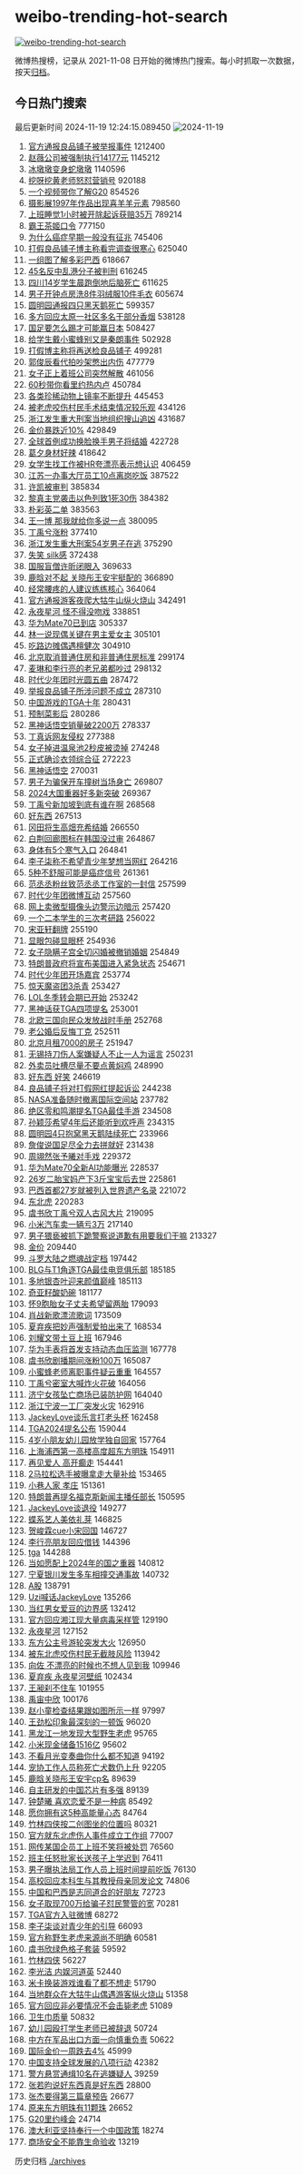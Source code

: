 # weibo-trending-hot-search

[![weibo-trending-hot-search](https://github.com/ameizi/weibo-trending-hot-search/actions/workflows/ci.yml/badge.svg)](https://github.com/ameizi/weibo-trending-hot-search/actions/workflows/ci.yml)

微博热搜榜，记录从 2021-11-08 日开始的微博热门搜索。每小时抓取一次数据，按天[归档](./archives)。

## 今日热门搜索

<!-- BEGIN --> 
最后更新时间 2024-11-19 12:24:15.089450 
![2024-11-19](https://imgs-storage.s3.us-east-005.backblazeb2.com/20241119/2024-11-19.png?versionId=4_z8fbbed132d73df8689c40f13_f108297bd7290091c_d20241119_m042415_c005_v0501022_t0053_u01731990255057) 
1. [官方通报良品铺子被举报事件](https://s.weibo.com/weibo?q=%23%E5%AE%98%E6%96%B9%E9%80%9A%E6%8A%A5%E8%89%AF%E5%93%81%E9%93%BA%E5%AD%90%E8%A2%AB%E4%B8%BE%E6%8A%A5%E4%BA%8B%E4%BB%B6%23&t=31&band_rank=1&Refer=top) 1212400
1. [赵薇公司被强制执行14177元](https://s.weibo.com/weibo?q=%23%E8%B5%B5%E8%96%87%E5%85%AC%E5%8F%B8%E8%A2%AB%E5%BC%BA%E5%88%B6%E6%89%A7%E8%A1%8C14177%E5%85%83%23&t=31&band_rank=2&Refer=top) 1145212
1. [冰墩墩变身蛇墩墩](https://s.weibo.com/weibo?q=%23%E5%86%B0%E5%A2%A9%E5%A2%A9%E5%8F%98%E8%BA%AB%E8%9B%87%E5%A2%A9%E5%A2%A9%23&t=31&band_rank=24&Refer=top) 1140596
1. [挖呀挖黄老师怒怼营销号](https://s.weibo.com/weibo?q=%23%E6%8C%96%E5%91%80%E6%8C%96%E9%BB%84%E8%80%81%E5%B8%88%E6%80%92%E6%80%BC%E8%90%A5%E9%94%80%E5%8F%B7%23&t=31&band_rank=1&Refer=top) 920188
1. [一个视频带你了解G20](https://s.weibo.com/weibo?q=%23%E4%B8%80%E4%B8%AA%E8%A7%86%E9%A2%91%E5%B8%A6%E4%BD%A0%E4%BA%86%E8%A7%A3G20%23&t=31&band_rank=3&Refer=top) 854526
1. [摄影展1997年作品出现喜羊羊元素](https://s.weibo.com/weibo?q=%23%E6%91%84%E5%BD%B1%E5%B1%951997%E5%B9%B4%E4%BD%9C%E5%93%81%E5%87%BA%E7%8E%B0%E5%96%9C%E7%BE%8A%E7%BE%8A%E5%85%83%E7%B4%A0%23&t=31&band_rank=8&Refer=top) 798560
1. [上班睡觉1小时被开除起诉获赔35万](https://s.weibo.com/weibo?q=%23%E4%B8%8A%E7%8F%AD%E7%9D%A1%E8%A7%891%E5%B0%8F%E6%97%B6%E8%A2%AB%E5%BC%80%E9%99%A4%E8%B5%B7%E8%AF%89%E8%8E%B7%E8%B5%9435%E4%B8%87%23&t=31&band_rank=2&Refer=top) 789214
1. [霸王茶姬口令](https://s.weibo.com/weibo?q=%E9%9C%B8%E7%8E%8B%E8%8C%B6%E5%A7%AC%E5%8F%A3%E4%BB%A4&t=31&band_rank=42&Refer=top) 777150
1. [为什么癌症早期一般没有征兆](https://s.weibo.com/weibo?q=%23%E4%B8%BA%E4%BB%80%E4%B9%88%E7%99%8C%E7%97%87%E6%97%A9%E6%9C%9F%E4%B8%80%E8%88%AC%E6%B2%A1%E6%9C%89%E5%BE%81%E5%85%86%23&t=31&band_rank=5&Refer=top) 745406
1. [打假良品铺子博主称看完调查很寒心](https://s.weibo.com/weibo?q=%23%E6%89%93%E5%81%87%E8%89%AF%E5%93%81%E9%93%BA%E5%AD%90%E5%8D%9A%E4%B8%BB%E7%A7%B0%E7%9C%8B%E5%AE%8C%E8%B0%83%E6%9F%A5%E5%BE%88%E5%AF%92%E5%BF%83%23&t=31&band_rank=24&Refer=top) 625040
1. [一组图了解多彩巴西](https://s.weibo.com/weibo?q=%23%E4%B8%80%E7%BB%84%E5%9B%BE%E4%BA%86%E8%A7%A3%E5%A4%9A%E5%BD%A9%E5%B7%B4%E8%A5%BF%23&t=31&band_rank=3&Refer=top) 618667
1. [45名反中乱港分子被判刑](https://s.weibo.com/weibo?q=%2345%E5%90%8D%E5%8F%8D%E4%B8%AD%E4%B9%B1%E6%B8%AF%E5%88%86%E5%AD%90%E8%A2%AB%E5%88%A4%E5%88%91%23&t=31&band_rank=5&Refer=top) 616245
1. [四川14岁学生晨跑倒地后脑死亡](https://s.weibo.com/weibo?q=%23%E5%9B%9B%E5%B7%9D14%E5%B2%81%E5%AD%A6%E7%94%9F%E6%99%A8%E8%B7%91%E5%80%92%E5%9C%B0%E5%90%8E%E8%84%91%E6%AD%BB%E4%BA%A1%23&t=31&band_rank=4&Refer=top) 611625
1. [男子开钟点房洗8件羽绒服10件毛衣](https://s.weibo.com/weibo?q=%23%E7%94%B7%E5%AD%90%E5%BC%80%E9%92%9F%E7%82%B9%E6%88%BF%E6%B4%978%E4%BB%B6%E7%BE%BD%E7%BB%92%E6%9C%8D10%E4%BB%B6%E6%AF%9B%E8%A1%A3%23&t=31&band_rank=6&Refer=top) 605674
1. [圆明园通报四只黑天鹅死亡](https://s.weibo.com/weibo?q=%23%E5%9C%86%E6%98%8E%E5%9B%AD%E9%80%9A%E6%8A%A5%E5%9B%9B%E5%8F%AA%E9%BB%91%E5%A4%A9%E9%B9%85%E6%AD%BB%E4%BA%A1%23&t=31&band_rank=6&Refer=top) 599357
1. [多方回应太原一社区多名干部分香烟](https://s.weibo.com/weibo?q=%23%E5%A4%9A%E6%96%B9%E5%9B%9E%E5%BA%94%E5%A4%AA%E5%8E%9F%E4%B8%80%E7%A4%BE%E5%8C%BA%E5%A4%9A%E5%90%8D%E5%B9%B2%E9%83%A8%E5%88%86%E9%A6%99%E7%83%9F%23&t=31&band_rank=7&Refer=top) 538128
1. [国足要怎么踢才可能赢日本](https://s.weibo.com/weibo?q=%23%E5%9B%BD%E8%B6%B3%E8%A6%81%E6%80%8E%E4%B9%88%E8%B8%A2%E6%89%8D%E5%8F%AF%E8%83%BD%E8%B5%A2%E6%97%A5%E6%9C%AC%23&t=31&band_rank=10&Refer=top) 508427
1. [给学生戴小蜜蜂别又是秦朗事件](https://s.weibo.com/weibo?q=%23%E7%BB%99%E5%AD%A6%E7%94%9F%E6%88%B4%E5%B0%8F%E8%9C%9C%E8%9C%82%E5%88%AB%E5%8F%88%E6%98%AF%E7%A7%A6%E6%9C%97%E4%BA%8B%E4%BB%B6%23&t=31&band_rank=15&Refer=top) 502928
1. [打假博主称将再送检良品铺子](https://s.weibo.com/weibo?q=%23%E6%89%93%E5%81%87%E5%8D%9A%E4%B8%BB%E7%A7%B0%E5%B0%86%E5%86%8D%E9%80%81%E6%A3%80%E8%89%AF%E5%93%81%E9%93%BA%E5%AD%90%23&t=31&band_rank=6&Refer=top) 499281
1. [郭俊辰看代拍吵架憋出内伤](https://s.weibo.com/weibo?q=%E9%83%AD%E4%BF%8A%E8%BE%B0%E7%9C%8B%E4%BB%A3%E6%8B%8D%E5%90%B5%E6%9E%B6%E6%86%8B%E5%87%BA%E5%86%85%E4%BC%A4&t=31&band_rank=8&Refer=top) 477779
1. [女子正上着班公司突然解散](https://s.weibo.com/weibo?q=%23%E5%A5%B3%E5%AD%90%E6%AD%A3%E4%B8%8A%E7%9D%80%E7%8F%AD%E5%85%AC%E5%8F%B8%E7%AA%81%E7%84%B6%E8%A7%A3%E6%95%A3%23&t=31&band_rank=7&Refer=top) 461056
1. [60秒带你看里约热内卢](https://s.weibo.com/weibo?q=%2360%E7%A7%92%E5%B8%A6%E4%BD%A0%E7%9C%8B%E9%87%8C%E7%BA%A6%E7%83%AD%E5%86%85%E5%8D%A2%23&t=31&band_rank=3&Refer=top) 450784
1. [各类珍稀动物上镜率不断提升](https://s.weibo.com/weibo?q=%23%E5%90%84%E7%B1%BB%E7%8F%8D%E7%A8%80%E5%8A%A8%E7%89%A9%E4%B8%8A%E9%95%9C%E7%8E%87%E4%B8%8D%E6%96%AD%E6%8F%90%E5%8D%87%23&t=31&band_rank=9&Refer=top) 445453
1. [被老虎咬伤村民手术结束情况较乐观](https://s.weibo.com/weibo?q=%23%E8%A2%AB%E8%80%81%E8%99%8E%E5%92%AC%E4%BC%A4%E6%9D%91%E6%B0%91%E6%89%8B%E6%9C%AF%E7%BB%93%E6%9D%9F%E6%83%85%E5%86%B5%E8%BE%83%E4%B9%90%E8%A7%82%23&t=31&band_rank=10&Refer=top) 434126
1. [浙江发生重大刑案当地组织搜山追凶](https://s.weibo.com/weibo?q=%23%E6%B5%99%E6%B1%9F%E5%8F%91%E7%94%9F%E9%87%8D%E5%A4%A7%E5%88%91%E6%A1%88%E5%BD%93%E5%9C%B0%E7%BB%84%E7%BB%87%E6%90%9C%E5%B1%B1%E8%BF%BD%E5%87%B6%23&t=31&band_rank=10&Refer=top) 431687
1. [金价暴跌近10%](https://s.weibo.com/weibo?q=%23%E9%87%91%E4%BB%B7%E6%9A%B4%E8%B7%8C%E8%BF%9110%25%23&t=31&band_rank=4&Refer=top) 429849
1. [全球首例成功换脸换手男子将结婚](https://s.weibo.com/weibo?q=%23%E5%85%A8%E7%90%83%E9%A6%96%E4%BE%8B%E6%88%90%E5%8A%9F%E6%8D%A2%E8%84%B8%E6%8D%A2%E6%89%8B%E7%94%B7%E5%AD%90%E5%B0%86%E7%BB%93%E5%A9%9A%23&t=31&band_rank=11&Refer=top) 422728
1. [葛夕身材好辣](https://s.weibo.com/weibo?q=%23%E8%91%9B%E5%A4%95%E8%BA%AB%E6%9D%90%E5%A5%BD%E8%BE%A3%23&t=31&band_rank=12&Refer=top) 418642
1. [女学生找工作被HR夸漂亮表示想认识](https://s.weibo.com/weibo?q=%23%E5%A5%B3%E5%AD%A6%E7%94%9F%E6%89%BE%E5%B7%A5%E4%BD%9C%E8%A2%ABHR%E5%A4%B8%E6%BC%82%E4%BA%AE%E8%A1%A8%E7%A4%BA%E6%83%B3%E8%AE%A4%E8%AF%86%23&t=31&band_rank=13&Refer=top) 406459
1. [江苏一办事大厅员工10点离岗吃饭](https://s.weibo.com/weibo?q=%23%E6%B1%9F%E8%8B%8F%E4%B8%80%E5%8A%9E%E4%BA%8B%E5%A4%A7%E5%8E%85%E5%91%98%E5%B7%A510%E7%82%B9%E7%A6%BB%E5%B2%97%E5%90%83%E9%A5%AD%23&t=31&band_rank=14&Refer=top) 387522
1. [许凯被审判](https://s.weibo.com/weibo?q=%23%E8%AE%B8%E5%87%AF%E8%A2%AB%E5%AE%A1%E5%88%A4%23&t=31&band_rank=11&Refer=top) 385834
1. [黎真主党袭击以色列致1死30伤](https://s.weibo.com/weibo?q=%23%E9%BB%8E%E7%9C%9F%E4%B8%BB%E5%85%9A%E8%A2%AD%E5%87%BB%E4%BB%A5%E8%89%B2%E5%88%97%E8%87%B41%E6%AD%BB30%E4%BC%A4%23&t=31&band_rank=15&Refer=top) 384382
1. [朴彩英二单](https://s.weibo.com/weibo?q=%E6%9C%B4%E5%BD%A9%E8%8B%B1%E4%BA%8C%E5%8D%95&t=31&band_rank=9&Refer=top) 383563
1. [王一博 那我就给你多说一点](https://s.weibo.com/weibo?q=%E7%8E%8B%E4%B8%80%E5%8D%9A%20%E9%82%A3%E6%88%91%E5%B0%B1%E7%BB%99%E4%BD%A0%E5%A4%9A%E8%AF%B4%E4%B8%80%E7%82%B9&t=31&band_rank=17&Refer=top) 380095
1. [丁禹兮涨粉](https://s.weibo.com/weibo?q=%23%E4%B8%81%E7%A6%B9%E5%85%AE%E6%B6%A8%E7%B2%89%23&t=31&band_rank=18&Refer=top) 377410
1. [浙江发生重大刑案54岁男子在逃](https://s.weibo.com/weibo?q=%23%E6%B5%99%E6%B1%9F%E5%8F%91%E7%94%9F%E9%87%8D%E5%A4%A7%E5%88%91%E6%A1%8854%E5%B2%81%E7%94%B7%E5%AD%90%E5%9C%A8%E9%80%83%23&t=31&band_rank=10&Refer=top) 375290
1. [失笑 silk感](https://s.weibo.com/weibo?q=%E5%A4%B1%E7%AC%91%20silk%E6%84%9F&t=31&band_rank=19&Refer=top) 372438
1. [国服盲僧许昕闭眼入](https://s.weibo.com/weibo?q=%23%E5%9B%BD%E6%9C%8D%E7%9B%B2%E5%83%A7%E8%AE%B8%E6%98%95%E9%97%AD%E7%9C%BC%E5%85%A5%23&t=31&band_rank=20&Refer=top) 369633
1. [鹿晗对不起 关晓彤王安宇挺配的](https://s.weibo.com/weibo?q=%E9%B9%BF%E6%99%97%E5%AF%B9%E4%B8%8D%E8%B5%B7%20%E5%85%B3%E6%99%93%E5%BD%A4%E7%8E%8B%E5%AE%89%E5%AE%87%E6%8C%BA%E9%85%8D%E7%9A%84&t=31&band_rank=12&Refer=top) 366890
1. [经常腰疼的人建议练练核心](https://s.weibo.com/weibo?q=%23%E7%BB%8F%E5%B8%B8%E8%85%B0%E7%96%BC%E7%9A%84%E4%BA%BA%E5%BB%BA%E8%AE%AE%E7%BB%83%E7%BB%83%E6%A0%B8%E5%BF%83%23&t=31&band_rank=36&Refer=top) 364064
1. [官方通报游客夜爬大牯牛山纵火烧山](https://s.weibo.com/weibo?q=%23%E5%AE%98%E6%96%B9%E9%80%9A%E6%8A%A5%E6%B8%B8%E5%AE%A2%E5%A4%9C%E7%88%AC%E5%A4%A7%E7%89%AF%E7%89%9B%E5%B1%B1%E7%BA%B5%E7%81%AB%E7%83%A7%E5%B1%B1%23&t=31&band_rank=43&Refer=top) 342491
1. [永夜星河 怪不得没吻戏](https://s.weibo.com/weibo?q=%E6%B0%B8%E5%A4%9C%E6%98%9F%E6%B2%B3%20%E6%80%AA%E4%B8%8D%E5%BE%97%E6%B2%A1%E5%90%BB%E6%88%8F&t=31&band_rank=5&Refer=top) 338851
1. [华为Mate70已到店](https://s.weibo.com/weibo?q=%23%E5%8D%8E%E4%B8%BAMate70%E5%B7%B2%E5%88%B0%E5%BA%97%23&t=31&band_rank=24&Refer=top) 305337
1. [林一说现偶关键在男主爱女主](https://s.weibo.com/weibo?q=%23%E6%9E%97%E4%B8%80%E8%AF%B4%E7%8E%B0%E5%81%B6%E5%85%B3%E9%94%AE%E5%9C%A8%E7%94%B7%E4%B8%BB%E7%88%B1%E5%A5%B3%E4%B8%BB%23&t=31&band_rank=50&Refer=top) 305101
1. [吃路边摊偶遇檀健次](https://s.weibo.com/weibo?q=%23%E5%90%83%E8%B7%AF%E8%BE%B9%E6%91%8A%E5%81%B6%E9%81%87%E6%AA%80%E5%81%A5%E6%AC%A1%23&t=31&band_rank=34&Refer=top) 304910
1. [北京取消普通住房和非普通住房标准](https://s.weibo.com/weibo?q=%23%E5%8C%97%E4%BA%AC%E5%8F%96%E6%B6%88%E6%99%AE%E9%80%9A%E4%BD%8F%E6%88%BF%E5%92%8C%E9%9D%9E%E6%99%AE%E9%80%9A%E4%BD%8F%E6%88%BF%E6%A0%87%E5%87%86%23&t=31&band_rank=6&Refer=top) 299174
1. [麦琳和李行亮的老兄弟都吵过](https://s.weibo.com/weibo?q=%23%E9%BA%A6%E7%90%B3%E5%92%8C%E6%9D%8E%E8%A1%8C%E4%BA%AE%E7%9A%84%E8%80%81%E5%85%84%E5%BC%9F%E9%83%BD%E5%90%B5%E8%BF%87%23&t=31&band_rank=18&Refer=top) 298132
1. [时代少年团时光圆五曲](https://s.weibo.com/weibo?q=%23%E6%97%B6%E4%BB%A3%E5%B0%91%E5%B9%B4%E5%9B%A2%E6%97%B6%E5%85%89%E5%9C%86%E4%BA%94%E6%9B%B2%23&t=31&band_rank=16&Refer=top) 287472
1. [举报良品铺子所涉问题不成立](https://s.weibo.com/weibo?q=%23%E4%B8%BE%E6%8A%A5%E8%89%AF%E5%93%81%E9%93%BA%E5%AD%90%E6%89%80%E6%B6%89%E9%97%AE%E9%A2%98%E4%B8%8D%E6%88%90%E7%AB%8B%23&t=31&band_rank=41&Refer=top) 287310
1. [中国游戏的TGA十年](https://s.weibo.com/weibo?q=%E4%B8%AD%E5%9B%BD%E6%B8%B8%E6%88%8F%E7%9A%84TGA%E5%8D%81%E5%B9%B4&t=31&band_rank=18&Refer=top) 280431
1. [预制菜影后](https://s.weibo.com/weibo?q=%23%E9%A2%84%E5%88%B6%E8%8F%9C%E5%BD%B1%E5%90%8E%23&t=31&band_rank=16&Refer=top) 280286
1. [黑神话悟空销量破2200万](https://s.weibo.com/weibo?q=%23%E9%BB%91%E7%A5%9E%E8%AF%9D%E6%82%9F%E7%A9%BA%E9%94%80%E9%87%8F%E7%A0%B42200%E4%B8%87%23&t=31&band_rank=19&Refer=top) 278337
1. [丁真诉网友侵权](https://s.weibo.com/weibo?q=%23%E4%B8%81%E7%9C%9F%E8%AF%89%E7%BD%91%E5%8F%8B%E4%BE%B5%E6%9D%83%23&t=31&band_rank=20&Refer=top) 277388
1. [女子掉进温泉池2秒皮被烫掉](https://s.weibo.com/weibo?q=%23%E5%A5%B3%E5%AD%90%E6%8E%89%E8%BF%9B%E6%B8%A9%E6%B3%89%E6%B1%A02%E7%A7%92%E7%9A%AE%E8%A2%AB%E7%83%AB%E6%8E%89%23&t=31&band_rank=21&Refer=top) 274248
1. [正式确诊衣领综合征](https://s.weibo.com/weibo?q=%23%E6%AD%A3%E5%BC%8F%E7%A1%AE%E8%AF%8A%E8%A1%A3%E9%A2%86%E7%BB%BC%E5%90%88%E5%BE%81%23&t=31&band_rank=10&Refer=top) 272223
1. [黑神话悟空](https://s.weibo.com/weibo?q=%23%E9%BB%91%E7%A5%9E%E8%AF%9D%E6%82%9F%E7%A9%BA%23&t=31&band_rank=26&Refer=top) 270031
1. [男子为骗保开车撞树当场身亡](https://s.weibo.com/weibo?q=%23%E7%94%B7%E5%AD%90%E4%B8%BA%E9%AA%97%E4%BF%9D%E5%BC%80%E8%BD%A6%E6%92%9E%E6%A0%91%E5%BD%93%E5%9C%BA%E8%BA%AB%E4%BA%A1%23&t=31&band_rank=23&Refer=top) 269807
1. [2024大国重器好多新突破](https://s.weibo.com/weibo?q=%232024%E5%A4%A7%E5%9B%BD%E9%87%8D%E5%99%A8%E5%A5%BD%E5%A4%9A%E6%96%B0%E7%AA%81%E7%A0%B4%23&t=31&band_rank=27&Refer=top) 269367
1. [丁禹兮新加坡到底有谁在啊](https://s.weibo.com/weibo?q=%23%E4%B8%81%E7%A6%B9%E5%85%AE%E6%96%B0%E5%8A%A0%E5%9D%A1%E5%88%B0%E5%BA%95%E6%9C%89%E8%B0%81%E5%9C%A8%E5%95%8A%23&t=31&band_rank=28&Refer=top) 268568
1. [好东西](https://s.weibo.com/weibo?q=%E5%A5%BD%E4%B8%9C%E8%A5%BF&t=31&band_rank=17&Refer=top) 267513
1. [冈田将生高畑充希结婚](https://s.weibo.com/weibo?q=%23%E5%86%88%E7%94%B0%E5%B0%86%E7%94%9F%E9%AB%98%E7%95%91%E5%85%85%E5%B8%8C%E7%BB%93%E5%A9%9A%23&t=31&band_rank=29&Refer=top) 266550
1. [白荆回廊图标在韩国没过审](https://s.weibo.com/weibo?q=%E7%99%BD%E8%8D%86%E5%9B%9E%E5%BB%8A%E5%9B%BE%E6%A0%87%E5%9C%A8%E9%9F%A9%E5%9B%BD%E6%B2%A1%E8%BF%87%E5%AE%A1&t=31&band_rank=30&Refer=top) 264867
1. [身体有5个寒气入口](https://s.weibo.com/weibo?q=%23%E8%BA%AB%E4%BD%93%E6%9C%895%E4%B8%AA%E5%AF%92%E6%B0%94%E5%85%A5%E5%8F%A3%23&t=31&band_rank=31&Refer=top) 264841
1. [李子柒称不希望青少年梦想当网红](https://s.weibo.com/weibo?q=%23%E6%9D%8E%E5%AD%90%E6%9F%92%E7%A7%B0%E4%B8%8D%E5%B8%8C%E6%9C%9B%E9%9D%92%E5%B0%91%E5%B9%B4%E6%A2%A6%E6%83%B3%E5%BD%93%E7%BD%91%E7%BA%A2%23&t=31&band_rank=43&Refer=top) 264216
1. [5种不舒服可能是癌症信号](https://s.weibo.com/weibo?q=%235%E7%A7%8D%E4%B8%8D%E8%88%92%E6%9C%8D%E5%8F%AF%E8%83%BD%E6%98%AF%E7%99%8C%E7%97%87%E4%BF%A1%E5%8F%B7%23&t=31&band_rank=35&Refer=top) 261361
1. [范丞丞粉丝致范丞丞工作室的一封信](https://s.weibo.com/weibo?q=%23%E8%8C%83%E4%B8%9E%E4%B8%9E%E7%B2%89%E4%B8%9D%E8%87%B4%E8%8C%83%E4%B8%9E%E4%B8%9E%E5%B7%A5%E4%BD%9C%E5%AE%A4%E7%9A%84%E4%B8%80%E5%B0%81%E4%BF%A1%23&t=31&band_rank=18&Refer=top) 257599
1. [时代少年团微博互动](https://s.weibo.com/weibo?q=%E6%97%B6%E4%BB%A3%E5%B0%91%E5%B9%B4%E5%9B%A2%E5%BE%AE%E5%8D%9A%E4%BA%92%E5%8A%A8&t=31&band_rank=26&Refer=top) 257560
1. [网上卖微型摄像头边警示边暗示](https://s.weibo.com/weibo?q=%23%E7%BD%91%E4%B8%8A%E5%8D%96%E5%BE%AE%E5%9E%8B%E6%91%84%E5%83%8F%E5%A4%B4%E8%BE%B9%E8%AD%A6%E7%A4%BA%E8%BE%B9%E6%9A%97%E7%A4%BA%23&t=31&band_rank=16&Refer=top) 257420
1. [一个二本学生的三次考研路](https://s.weibo.com/weibo?q=%23%E4%B8%80%E4%B8%AA%E4%BA%8C%E6%9C%AC%E5%AD%A6%E7%94%9F%E7%9A%84%E4%B8%89%E6%AC%A1%E8%80%83%E7%A0%94%E8%B7%AF%23&t=31&band_rank=20&Refer=top) 256022
1. [宋亚轩翻牌](https://s.weibo.com/weibo?q=%E5%AE%8B%E4%BA%9A%E8%BD%A9%E7%BF%BB%E7%89%8C&t=31&band_rank=19&Refer=top) 255190
1. [显眼包碰显眼杯](https://s.weibo.com/weibo?q=%23%E6%98%BE%E7%9C%BC%E5%8C%85%E7%A2%B0%E6%98%BE%E7%9C%BC%E6%9D%AF%23&t=31&band_rank=20&Refer=top) 254936
1. [女子隐瞒子宫全切闪婚被撤销婚姻](https://s.weibo.com/weibo?q=%23%E5%A5%B3%E5%AD%90%E9%9A%90%E7%9E%92%E5%AD%90%E5%AE%AB%E5%85%A8%E5%88%87%E9%97%AA%E5%A9%9A%E8%A2%AB%E6%92%A4%E9%94%80%E5%A9%9A%E5%A7%BB%23&t=31&band_rank=21&Refer=top) 254849
1. [特朗普政府将宣布美国进入紧急状态](https://s.weibo.com/weibo?q=%23%E7%89%B9%E6%9C%97%E6%99%AE%E6%94%BF%E5%BA%9C%E5%B0%86%E5%AE%A3%E5%B8%83%E7%BE%8E%E5%9B%BD%E8%BF%9B%E5%85%A5%E7%B4%A7%E6%80%A5%E7%8A%B6%E6%80%81%23&t=31&band_rank=22&Refer=top) 254671
1. [时代少年团开场嘉宾](https://s.weibo.com/weibo?q=%23%E6%97%B6%E4%BB%A3%E5%B0%91%E5%B9%B4%E5%9B%A2%E5%BC%80%E5%9C%BA%E5%98%89%E5%AE%BE%23&t=31&band_rank=36&Refer=top) 253774
1. [惊天魔盗团3杀青](https://s.weibo.com/weibo?q=%23%E6%83%8A%E5%A4%A9%E9%AD%94%E7%9B%97%E5%9B%A23%E6%9D%80%E9%9D%92%23&t=31&band_rank=27&Refer=top) 253427
1. [LOL冬季转会期已开始](https://s.weibo.com/weibo?q=%23LOL%E5%86%AC%E5%AD%A3%E8%BD%AC%E4%BC%9A%E6%9C%9F%E5%B7%B2%E5%BC%80%E5%A7%8B%23&t=31&band_rank=28&Refer=top) 253242
1. [黑神话获TGA四项提名](https://s.weibo.com/weibo?q=%23%E9%BB%91%E7%A5%9E%E8%AF%9D%E8%8E%B7TGA%E5%9B%9B%E9%A1%B9%E6%8F%90%E5%90%8D%23&t=31&band_rank=29&Refer=top) 253001
1. [北欧三国向民众发放战时手册](https://s.weibo.com/weibo?q=%23%E5%8C%97%E6%AC%A7%E4%B8%89%E5%9B%BD%E5%90%91%E6%B0%91%E4%BC%97%E5%8F%91%E6%94%BE%E6%88%98%E6%97%B6%E6%89%8B%E5%86%8C%23&t=31&band_rank=30&Refer=top) 252768
1. [老公婚后反悔丁克](https://s.weibo.com/weibo?q=%23%E8%80%81%E5%85%AC%E5%A9%9A%E5%90%8E%E5%8F%8D%E6%82%94%E4%B8%81%E5%85%8B%23&t=31&band_rank=33&Refer=top) 252511
1. [北京月租7000的房子](https://s.weibo.com/weibo?q=%E5%8C%97%E4%BA%AC%E6%9C%88%E7%A7%9F7000%E7%9A%84%E6%88%BF%E5%AD%90&t=31&band_rank=33&Refer=top) 251947
1. [无锡持刀伤人案嫌疑人不止一人为谣言](https://s.weibo.com/weibo?q=%23%E6%97%A0%E9%94%A1%E6%8C%81%E5%88%80%E4%BC%A4%E4%BA%BA%E6%A1%88%E5%AB%8C%E7%96%91%E4%BA%BA%E4%B8%8D%E6%AD%A2%E4%B8%80%E4%BA%BA%E4%B8%BA%E8%B0%A3%E8%A8%80%23&t=31&band_rank=25&Refer=top) 250231
1. [外卖员吐槽尽量不要点黄焖鸡](https://s.weibo.com/weibo?q=%23%E5%A4%96%E5%8D%96%E5%91%98%E5%90%90%E6%A7%BD%E5%B0%BD%E9%87%8F%E4%B8%8D%E8%A6%81%E7%82%B9%E9%BB%84%E7%84%96%E9%B8%A1%23&t=31&band_rank=33&Refer=top) 248990
1. [好东西 好笑](https://s.weibo.com/weibo?q=%E5%A5%BD%E4%B8%9C%E8%A5%BF%20%E5%A5%BD%E7%AC%91&t=31&band_rank=28&Refer=top) 246619
1. [良品铺子将对打假网红提起诉讼](https://s.weibo.com/weibo?q=%23%E8%89%AF%E5%93%81%E9%93%BA%E5%AD%90%E5%B0%86%E5%AF%B9%E6%89%93%E5%81%87%E7%BD%91%E7%BA%A2%E6%8F%90%E8%B5%B7%E8%AF%89%E8%AE%BC%23&t=31&band_rank=38&Refer=top) 244238
1. [NASA准备随时撤离国际空间站](https://s.weibo.com/weibo?q=%23NASA%E5%87%86%E5%A4%87%E9%9A%8F%E6%97%B6%E6%92%A4%E7%A6%BB%E5%9B%BD%E9%99%85%E7%A9%BA%E9%97%B4%E7%AB%99%23&t=31&band_rank=5&Refer=top) 237782
1. [绝区零和鸣潮提名TGA最佳手游](https://s.weibo.com/weibo?q=%23%E7%BB%9D%E5%8C%BA%E9%9B%B6%E5%92%8C%E9%B8%A3%E6%BD%AE%E6%8F%90%E5%90%8DTGA%E6%9C%80%E4%BD%B3%E6%89%8B%E6%B8%B8%23&t=31&band_rank=28&Refer=top) 234508
1. [孙颖莎希望4年后还能听到欢呼声](https://s.weibo.com/weibo?q=%23%E5%AD%99%E9%A2%96%E8%8E%8E%E5%B8%8C%E6%9C%9B4%E5%B9%B4%E5%90%8E%E8%BF%98%E8%83%BD%E5%90%AC%E5%88%B0%E6%AC%A2%E5%91%BC%E5%A3%B0%23&t=31&band_rank=9&Refer=top) 234315
1. [圆明园4只抱窝黑天鹅陆续死亡](https://s.weibo.com/weibo?q=%23%E5%9C%86%E6%98%8E%E5%9B%AD4%E5%8F%AA%E6%8A%B1%E7%AA%9D%E9%BB%91%E5%A4%A9%E9%B9%85%E9%99%86%E7%BB%AD%E6%AD%BB%E4%BA%A1%23&t=31&band_rank=10&Refer=top) 233966
1. [詹俊说国足尽全力去拼就好](https://s.weibo.com/weibo?q=%23%E8%A9%B9%E4%BF%8A%E8%AF%B4%E5%9B%BD%E8%B6%B3%E5%B0%BD%E5%85%A8%E5%8A%9B%E5%8E%BB%E6%8B%BC%E5%B0%B1%E5%A5%BD%23&t=31&band_rank=29&Refer=top) 231438
1. [周翊然张予曦对手戏](https://s.weibo.com/weibo?q=%23%E5%91%A8%E7%BF%8A%E7%84%B6%E5%BC%A0%E4%BA%88%E6%9B%A6%E5%AF%B9%E6%89%8B%E6%88%8F%23&t=31&band_rank=32&Refer=top) 229372
1. [华为Mate70全新AI功能曝光](https://s.weibo.com/weibo?q=%23%E5%8D%8E%E4%B8%BAMate70%E5%85%A8%E6%96%B0AI%E5%8A%9F%E8%83%BD%E6%9B%9D%E5%85%89%23&t=31&band_rank=31&Refer=top) 228537
1. [26岁二胎宝妈产下3斤宝宝后去世](https://s.weibo.com/weibo?q=%2326%E5%B2%81%E4%BA%8C%E8%83%8E%E5%AE%9D%E5%A6%88%E4%BA%A7%E4%B8%8B3%E6%96%A4%E5%AE%9D%E5%AE%9D%E5%90%8E%E5%8E%BB%E4%B8%96%23&t=31&band_rank=13&Refer=top) 225861
1. [巴西首都27岁就被列入世界遗产名录](https://s.weibo.com/weibo?q=%23%E5%B7%B4%E8%A5%BF%E9%A6%96%E9%83%BD27%E5%B2%81%E5%B0%B1%E8%A2%AB%E5%88%97%E5%85%A5%E4%B8%96%E7%95%8C%E9%81%97%E4%BA%A7%E5%90%8D%E5%BD%95%23&t=31&band_rank=39&Refer=top) 221072
1. [东北虎](https://s.weibo.com/weibo?q=%E4%B8%9C%E5%8C%97%E8%99%8E&t=31&band_rank=14&Refer=top) 220283
1. [虞书欣丁禹兮双人古风大片](https://s.weibo.com/weibo?q=%23%E8%99%9E%E4%B9%A6%E6%AC%A3%E4%B8%81%E7%A6%B9%E5%85%AE%E5%8F%8C%E4%BA%BA%E5%8F%A4%E9%A3%8E%E5%A4%A7%E7%89%87%23&t=31&band_rank=15&Refer=top) 219095
1. [小米汽车卖一辆亏3万](https://s.weibo.com/weibo?q=%23%E5%B0%8F%E7%B1%B3%E6%B1%BD%E8%BD%A6%E5%8D%96%E4%B8%80%E8%BE%86%E4%BA%8F3%E4%B8%87%23&t=31&band_rank=16&Refer=top) 217140
1. [男子猥亵被抓下跪警察说道歉有用要我们干嘛](https://s.weibo.com/weibo?q=%23%E7%94%B7%E5%AD%90%E7%8C%A5%E4%BA%B5%E8%A2%AB%E6%8A%93%E4%B8%8B%E8%B7%AA%E8%AD%A6%E5%AF%9F%E8%AF%B4%E9%81%93%E6%AD%89%E6%9C%89%E7%94%A8%E8%A6%81%E6%88%91%E4%BB%AC%E5%B9%B2%E5%98%9B%23&t=31&band_rank=35&Refer=top) 213327
1. [金价](https://s.weibo.com/weibo?q=%E9%87%91%E4%BB%B7&t=31&band_rank=17&Refer=top) 209440
1. [斗罗大陆之燃魂战定档](https://s.weibo.com/weibo?q=%23%E6%96%97%E7%BD%97%E5%A4%A7%E9%99%86%E4%B9%8B%E7%87%83%E9%AD%82%E6%88%98%E5%AE%9A%E6%A1%A3%23&t=31&band_rank=35&Refer=top) 197442
1. [BLG与T1角逐TGA最佳电竞俱乐部](https://s.weibo.com/weibo?q=%23BLG%E4%B8%8ET1%E8%A7%92%E9%80%90TGA%E6%9C%80%E4%BD%B3%E7%94%B5%E7%AB%9E%E4%BF%B1%E4%B9%90%E9%83%A8%23&t=31&band_rank=38&Refer=top) 185185
1. [多地银杏叶迎来颜值巅峰](https://s.weibo.com/weibo?q=%23%E5%A4%9A%E5%9C%B0%E9%93%B6%E6%9D%8F%E5%8F%B6%E8%BF%8E%E6%9D%A5%E9%A2%9C%E5%80%BC%E5%B7%85%E5%B3%B0%23&t=31&band_rank=37&Refer=top) 185113
1. [奇亚籽酸奶碗](https://s.weibo.com/weibo?q=%E5%A5%87%E4%BA%9A%E7%B1%BD%E9%85%B8%E5%A5%B6%E7%A2%97&t=31&band_rank=40&Refer=top) 181177
1. [怀9胞胎女子丈夫希望留两胎](https://s.weibo.com/weibo?q=%23%E6%80%809%E8%83%9E%E8%83%8E%E5%A5%B3%E5%AD%90%E4%B8%88%E5%A4%AB%E5%B8%8C%E6%9C%9B%E7%95%99%E4%B8%A4%E8%83%8E%23&t=31&band_rank=22&Refer=top) 179093
1. [肖战新歌漂流歌词](https://s.weibo.com/weibo?q=%23%E8%82%96%E6%88%98%E6%96%B0%E6%AD%8C%E6%BC%82%E6%B5%81%E6%AD%8C%E8%AF%8D%23&t=31&band_rank=43&Refer=top) 173509
1. [夏弃疾把妙声强制爱拍出来了](https://s.weibo.com/weibo?q=%23%E5%A4%8F%E5%BC%83%E7%96%BE%E6%8A%8A%E5%A6%99%E5%A3%B0%E5%BC%BA%E5%88%B6%E7%88%B1%E6%8B%8D%E5%87%BA%E6%9D%A5%E4%BA%86%23&t=31&band_rank=19&Refer=top) 168534
1. [刘耀文带土豆上班](https://s.weibo.com/weibo?q=%23%E5%88%98%E8%80%80%E6%96%87%E5%B8%A6%E5%9C%9F%E8%B1%86%E4%B8%8A%E7%8F%AD%23&t=31&band_rank=20&Refer=top) 167946
1. [华为手表将首发支持动态血压监测](https://s.weibo.com/weibo?q=%23%E5%8D%8E%E4%B8%BA%E6%89%8B%E8%A1%A8%E5%B0%86%E9%A6%96%E5%8F%91%E6%94%AF%E6%8C%81%E5%8A%A8%E6%80%81%E8%A1%80%E5%8E%8B%E7%9B%91%E6%B5%8B%23&t=31&band_rank=44&Refer=top) 167778
1. [虞书欣剧播期间涨粉100万](https://s.weibo.com/weibo?q=%E8%99%9E%E4%B9%A6%E6%AC%A3%E5%89%A7%E6%92%AD%E6%9C%9F%E9%97%B4%E6%B6%A8%E7%B2%89100%E4%B8%87&t=31&band_rank=23&Refer=top) 165087
1. [小蜜蜂老师离职事件疑云重重](https://s.weibo.com/weibo?q=%23%E5%B0%8F%E8%9C%9C%E8%9C%82%E8%80%81%E5%B8%88%E7%A6%BB%E8%81%8C%E4%BA%8B%E4%BB%B6%E7%96%91%E4%BA%91%E9%87%8D%E9%87%8D%23&t=31&band_rank=24&Refer=top) 164557
1. [丁禹兮密室大喊炸火花破](https://s.weibo.com/weibo?q=%23%E4%B8%81%E7%A6%B9%E5%85%AE%E5%AF%86%E5%AE%A4%E5%A4%A7%E5%96%8A%E7%82%B8%E7%81%AB%E8%8A%B1%E7%A0%B4%23&t=31&band_rank=40&Refer=top) 164056
1. [济宁女孩坠亡商场已装防护网](https://s.weibo.com/weibo?q=%23%E6%B5%8E%E5%AE%81%E5%A5%B3%E5%AD%A9%E5%9D%A0%E4%BA%A1%E5%95%86%E5%9C%BA%E5%B7%B2%E8%A3%85%E9%98%B2%E6%8A%A4%E7%BD%91%23&t=31&band_rank=25&Refer=top) 164040
1. [浙江宁波一工厂突发火灾](https://s.weibo.com/weibo?q=%23%E6%B5%99%E6%B1%9F%E5%AE%81%E6%B3%A2%E4%B8%80%E5%B7%A5%E5%8E%82%E7%AA%81%E5%8F%91%E7%81%AB%E7%81%BE%23&t=31&band_rank=45&Refer=top) 162916
1. [JackeyLove谈乐言打老头杯](https://s.weibo.com/weibo?q=%23JackeyLove%E8%B0%88%E4%B9%90%E8%A8%80%E6%89%93%E8%80%81%E5%A4%B4%E6%9D%AF%23&t=31&band_rank=44&Refer=top) 162458
1. [TGA2024提名公布](https://s.weibo.com/weibo?q=%23TGA2024%E6%8F%90%E5%90%8D%E5%85%AC%E5%B8%83%23&t=31&band_rank=1&Refer=top) 159044
1. [4岁小朋友幼儿园放学独自回家](https://s.weibo.com/weibo?q=%234%E5%B2%81%E5%B0%8F%E6%9C%8B%E5%8F%8B%E5%B9%BC%E5%84%BF%E5%9B%AD%E6%94%BE%E5%AD%A6%E7%8B%AC%E8%87%AA%E5%9B%9E%E5%AE%B6%23&t=31&band_rank=45&Refer=top) 157764
1. [上海浦西第一高楼高度超东方明珠](https://s.weibo.com/weibo?q=%23%E4%B8%8A%E6%B5%B7%E6%B5%A6%E8%A5%BF%E7%AC%AC%E4%B8%80%E9%AB%98%E6%A5%BC%E9%AB%98%E5%BA%A6%E8%B6%85%E4%B8%9C%E6%96%B9%E6%98%8E%E7%8F%A0%23&t=31&band_rank=31&Refer=top) 154911
1. [再见爱人 高开癫走](https://s.weibo.com/weibo?q=%E5%86%8D%E8%A7%81%E7%88%B1%E4%BA%BA%20%E9%AB%98%E5%BC%80%E7%99%AB%E8%B5%B0&t=31&band_rank=28&Refer=top) 154441
1. [2马拉松选手被曝拿走大量补给](https://s.weibo.com/weibo?q=%232%E9%A9%AC%E6%8B%89%E6%9D%BE%E9%80%89%E6%89%8B%E8%A2%AB%E6%9B%9D%E6%8B%BF%E8%B5%B0%E5%A4%A7%E9%87%8F%E8%A1%A5%E7%BB%99%23&t=31&band_rank=48&Refer=top) 153465
1. [小巷人家 孝庄](https://s.weibo.com/weibo?q=%E5%B0%8F%E5%B7%B7%E4%BA%BA%E5%AE%B6%20%E5%AD%9D%E5%BA%84&t=31&band_rank=47&Refer=top) 151361
1. [特朗普再提名福克斯新闻主播任部长](https://s.weibo.com/weibo?q=%23%E7%89%B9%E6%9C%97%E6%99%AE%E5%86%8D%E6%8F%90%E5%90%8D%E7%A6%8F%E5%85%8B%E6%96%AF%E6%96%B0%E9%97%BB%E4%B8%BB%E6%92%AD%E4%BB%BB%E9%83%A8%E9%95%BF%23&t=31&band_rank=44&Refer=top) 150595
1. [JackeyLove谈退役](https://s.weibo.com/weibo?q=JackeyLove%E8%B0%88%E9%80%80%E5%BD%B9&t=31&band_rank=47&Refer=top) 149277
1. [蝶系艺人美依礼芽](https://s.weibo.com/weibo?q=%E8%9D%B6%E7%B3%BB%E8%89%BA%E4%BA%BA%E7%BE%8E%E4%BE%9D%E7%A4%BC%E8%8A%BD&t=31&band_rank=48&Refer=top) 146825
1. [贺峻霖cue小宋回国](https://s.weibo.com/weibo?q=%23%E8%B4%BA%E5%B3%BB%E9%9C%96cue%E5%B0%8F%E5%AE%8B%E5%9B%9E%E5%9B%BD%23&t=31&band_rank=49&Refer=top) 146727
1. [李行亮朋友回应借钱](https://s.weibo.com/weibo?q=%23%E6%9D%8E%E8%A1%8C%E4%BA%AE%E6%9C%8B%E5%8F%8B%E5%9B%9E%E5%BA%94%E5%80%9F%E9%92%B1%23&t=31&band_rank=26&Refer=top) 144396
1. [tga](https://s.weibo.com/weibo?q=tga&t=31&band_rank=2&Refer=top) 144288
1. [当如愿配上2024年的国之重器](https://s.weibo.com/weibo?q=%23%E5%BD%93%E5%A6%82%E6%84%BF%E9%85%8D%E4%B8%8A2024%E5%B9%B4%E7%9A%84%E5%9B%BD%E4%B9%8B%E9%87%8D%E5%99%A8%23&t=31&band_rank=46&Refer=top) 140812
1. [宁夏银川发生多车相撞交通事故](https://s.weibo.com/weibo?q=%23%E5%AE%81%E5%A4%8F%E9%93%B6%E5%B7%9D%E5%8F%91%E7%94%9F%E5%A4%9A%E8%BD%A6%E7%9B%B8%E6%92%9E%E4%BA%A4%E9%80%9A%E4%BA%8B%E6%95%85%23&t=31&band_rank=47&Refer=top) 140732
1. [A股](https://s.weibo.com/weibo?q=A%E8%82%A1&t=31&band_rank=48&Refer=top) 138791
1. [Uzi喊话JackeyLove](https://s.weibo.com/weibo?q=%23Uzi%E5%96%8A%E8%AF%9DJackeyLove%23&t=31&band_rank=50&Refer=top) 135266
1. [当红男女爱豆的边界感](https://s.weibo.com/weibo?q=%23%E5%BD%93%E7%BA%A2%E7%94%B7%E5%A5%B3%E7%88%B1%E8%B1%86%E7%9A%84%E8%BE%B9%E7%95%8C%E6%84%9F%23&t=31&band_rank=27&Refer=top) 132412
1. [官方回应湘江现大量病毒采样管](https://s.weibo.com/weibo?q=%23%E5%AE%98%E6%96%B9%E5%9B%9E%E5%BA%94%E6%B9%98%E6%B1%9F%E7%8E%B0%E5%A4%A7%E9%87%8F%E7%97%85%E6%AF%92%E9%87%87%E6%A0%B7%E7%AE%A1%23&t=31&band_rank=29&Refer=top) 129190
1. [永夜星河](https://s.weibo.com/weibo?q=%E6%B0%B8%E5%A4%9C%E6%98%9F%E6%B2%B3&t=31&band_rank=30&Refer=top) 127152
1. [东方公主号游轮突发大火](https://s.weibo.com/weibo?q=%23%E4%B8%9C%E6%96%B9%E5%85%AC%E4%B8%BB%E5%8F%B7%E6%B8%B8%E8%BD%AE%E7%AA%81%E5%8F%91%E5%A4%A7%E7%81%AB%23&t=31&band_rank=31&Refer=top) 126950
1. [被东北虎咬伤村民无截肢风险](https://s.weibo.com/weibo?q=%23%E8%A2%AB%E4%B8%9C%E5%8C%97%E8%99%8E%E5%92%AC%E4%BC%A4%E6%9D%91%E6%B0%91%E6%97%A0%E6%88%AA%E8%82%A2%E9%A3%8E%E9%99%A9%23&t=31&band_rank=32&Refer=top) 113942
1. [向佐 不漂亮的时候也不想人见到我](https://s.weibo.com/weibo?q=%E5%90%91%E4%BD%90%20%E4%B8%8D%E6%BC%82%E4%BA%AE%E7%9A%84%E6%97%B6%E5%80%99%E4%B9%9F%E4%B8%8D%E6%83%B3%E4%BA%BA%E8%A7%81%E5%88%B0%E6%88%91&t=31&band_rank=33&Refer=top) 109946
1. [夏弃疾 永夜星河壁纸](https://s.weibo.com/weibo?q=%E5%A4%8F%E5%BC%83%E7%96%BE%20%E6%B0%B8%E5%A4%9C%E6%98%9F%E6%B2%B3%E5%A3%81%E7%BA%B8&t=31&band_rank=34&Refer=top) 102434
1. [王昶刹不住车](https://s.weibo.com/weibo?q=%E7%8E%8B%E6%98%B6%E5%88%B9%E4%B8%8D%E4%BD%8F%E8%BD%A6&t=31&band_rank=35&Refer=top) 101955
1. [禹宙中欣](https://s.weibo.com/weibo?q=%E7%A6%B9%E5%AE%99%E4%B8%AD%E6%AC%A3&t=31&band_rank=36&Refer=top) 100176
1. [赵小童检查结果跟如图所示一样](https://s.weibo.com/weibo?q=%23%E8%B5%B5%E5%B0%8F%E7%AB%A5%E6%A3%80%E6%9F%A5%E7%BB%93%E6%9E%9C%E8%B7%9F%E5%A6%82%E5%9B%BE%E6%89%80%E7%A4%BA%E4%B8%80%E6%A0%B7%23&t=31&band_rank=37&Refer=top) 97997
1. [王劲松印象最深刻的一顿饭](https://s.weibo.com/weibo?q=%23%E7%8E%8B%E5%8A%B2%E6%9D%BE%E5%8D%B0%E8%B1%A1%E6%9C%80%E6%B7%B1%E5%88%BB%E7%9A%84%E4%B8%80%E9%A1%BF%E9%A5%AD%23&t=31&band_rank=20&Refer=top) 96020
1. [黑龙江一地发现大型野生老虎](https://s.weibo.com/weibo?q=%23%E9%BB%91%E9%BE%99%E6%B1%9F%E4%B8%80%E5%9C%B0%E5%8F%91%E7%8E%B0%E5%A4%A7%E5%9E%8B%E9%87%8E%E7%94%9F%E8%80%81%E8%99%8E%23&t=31&band_rank=33&Refer=top) 95765
1. [小米现金储备1516亿](https://s.weibo.com/weibo?q=%23%E5%B0%8F%E7%B1%B3%E7%8E%B0%E9%87%91%E5%82%A8%E5%A4%871516%E4%BA%BF%23&t=31&band_rank=38&Refer=top) 95602
1. [不看月光变奏曲你什么都不知道](https://s.weibo.com/weibo?q=%23%E4%B8%8D%E7%9C%8B%E6%9C%88%E5%85%89%E5%8F%98%E5%A5%8F%E6%9B%B2%E4%BD%A0%E4%BB%80%E4%B9%88%E9%83%BD%E4%B8%8D%E7%9F%A5%E9%81%93%23&t=31&band_rank=39&Refer=top) 94192
1. [宠协工作人员称死亡犬数仍上升](https://s.weibo.com/weibo?q=%23%E5%AE%A0%E5%8D%8F%E5%B7%A5%E4%BD%9C%E4%BA%BA%E5%91%98%E7%A7%B0%E6%AD%BB%E4%BA%A1%E7%8A%AC%E6%95%B0%E4%BB%8D%E4%B8%8A%E5%8D%87%23&t=31&band_rank=19&Refer=top) 92205
1. [鹿晗关晓彤王安宇cp名](https://s.weibo.com/weibo?q=%23%E9%B9%BF%E6%99%97%E5%85%B3%E6%99%93%E5%BD%A4%E7%8E%8B%E5%AE%89%E5%AE%87cp%E5%90%8D%23&t=31&band_rank=40&Refer=top) 89639
1. [自主研发的中国芯片有多强](https://s.weibo.com/weibo?q=%23%E8%87%AA%E4%B8%BB%E7%A0%94%E5%8F%91%E7%9A%84%E4%B8%AD%E5%9B%BD%E8%8A%AF%E7%89%87%E6%9C%89%E5%A4%9A%E5%BC%BA%23&t=31&band_rank=41&Refer=top) 89139
1. [钟楚曦 喜欢恋爱不是一种病](https://s.weibo.com/weibo?q=%E9%92%9F%E6%A5%9A%E6%9B%A6%20%E5%96%9C%E6%AC%A2%E6%81%8B%E7%88%B1%E4%B8%8D%E6%98%AF%E4%B8%80%E7%A7%8D%E7%97%85&t=31&band_rank=41&Refer=top) 85492
1. [愿你拥有这5种高能量心态](https://s.weibo.com/weibo?q=%23%E6%84%BF%E4%BD%A0%E6%8B%A5%E6%9C%89%E8%BF%995%E7%A7%8D%E9%AB%98%E8%83%BD%E9%87%8F%E5%BF%83%E6%80%81%23&t=31&band_rank=42&Refer=top) 84764
1. [竹林四侠按二创图坐的位置吗](https://s.weibo.com/weibo?q=%23%E7%AB%B9%E6%9E%97%E5%9B%9B%E4%BE%A0%E6%8C%89%E4%BA%8C%E5%88%9B%E5%9B%BE%E5%9D%90%E7%9A%84%E4%BD%8D%E7%BD%AE%E5%90%97%23&t=31&band_rank=30&Refer=top) 80321
1. [官方就东北虎伤人事件成立工作组](https://s.weibo.com/weibo?q=%23%E5%AE%98%E6%96%B9%E5%B0%B1%E4%B8%9C%E5%8C%97%E8%99%8E%E4%BC%A4%E4%BA%BA%E4%BA%8B%E4%BB%B6%E6%88%90%E7%AB%8B%E5%B7%A5%E4%BD%9C%E7%BB%84%23&t=31&band_rank=44&Refer=top) 77007
1. [网传某国企员工上班不笑将被处罚](https://s.weibo.com/weibo?q=%23%E7%BD%91%E4%BC%A0%E6%9F%90%E5%9B%BD%E4%BC%81%E5%91%98%E5%B7%A5%E4%B8%8A%E7%8F%AD%E4%B8%8D%E7%AC%91%E5%B0%86%E8%A2%AB%E5%A4%84%E7%BD%9A%23&t=31&band_rank=26&Refer=top) 76560
1. [班主任怒批家长送孩子上学迟到](https://s.weibo.com/weibo?q=%23%E7%8F%AD%E4%B8%BB%E4%BB%BB%E6%80%92%E6%89%B9%E5%AE%B6%E9%95%BF%E9%80%81%E5%AD%A9%E5%AD%90%E4%B8%8A%E5%AD%A6%E8%BF%9F%E5%88%B0%23&t=31&band_rank=45&Refer=top) 76411
1. [男子曝执法局工作人员上班时间提前吃饭](https://s.weibo.com/weibo?q=%23%E7%94%B7%E5%AD%90%E6%9B%9D%E6%89%A7%E6%B3%95%E5%B1%80%E5%B7%A5%E4%BD%9C%E4%BA%BA%E5%91%98%E4%B8%8A%E7%8F%AD%E6%97%B6%E9%97%B4%E6%8F%90%E5%89%8D%E5%90%83%E9%A5%AD%23&t=31&band_rank=46&Refer=top) 76130
1. [高校回应本科生与其教授母亲同发论文](https://s.weibo.com/weibo?q=%23%E9%AB%98%E6%A0%A1%E5%9B%9E%E5%BA%94%E6%9C%AC%E7%A7%91%E7%94%9F%E4%B8%8E%E5%85%B6%E6%95%99%E6%8E%88%E6%AF%8D%E4%BA%B2%E5%90%8C%E5%8F%91%E8%AE%BA%E6%96%87%23&t=31&band_rank=48&Refer=top) 74806
1. [中国和巴西是志同道合的好朋友](https://s.weibo.com/weibo?q=%23%E4%B8%AD%E5%9B%BD%E5%92%8C%E5%B7%B4%E8%A5%BF%E6%98%AF%E5%BF%97%E5%90%8C%E9%81%93%E5%90%88%E7%9A%84%E5%A5%BD%E6%9C%8B%E5%8F%8B%23&t=31&band_rank=45&Refer=top) 72723
1. [女子取现700万给骗子怼民警管的宽](https://s.weibo.com/weibo?q=%23%E5%A5%B3%E5%AD%90%E5%8F%96%E7%8E%B0700%E4%B8%87%E7%BB%99%E9%AA%97%E5%AD%90%E6%80%BC%E6%B0%91%E8%AD%A6%E7%AE%A1%E7%9A%84%E5%AE%BD%23&t=31&band_rank=49&Refer=top) 70281
1. [TGA官方入驻微博](https://s.weibo.com/weibo?q=%23TGA%E5%AE%98%E6%96%B9%E5%85%A5%E9%A9%BB%E5%BE%AE%E5%8D%9A%23&t=31&band_rank=50&Refer=top) 68272
1. [李子柒谈对青少年的引导](https://s.weibo.com/weibo?q=%23%E6%9D%8E%E5%AD%90%E6%9F%92%E8%B0%88%E5%AF%B9%E9%9D%92%E5%B0%91%E5%B9%B4%E7%9A%84%E5%BC%95%E5%AF%BC%23&t=31&band_rank=37&Refer=top) 66093
1. [官方称野生老虎来源尚不明确](https://s.weibo.com/weibo?q=%23%E5%AE%98%E6%96%B9%E7%A7%B0%E9%87%8E%E7%94%9F%E8%80%81%E8%99%8E%E6%9D%A5%E6%BA%90%E5%B0%9A%E4%B8%8D%E6%98%8E%E7%A1%AE%23&t=31&band_rank=25&Refer=top) 60581
1. [虞书欣绿色格子套装](https://s.weibo.com/weibo?q=%E8%99%9E%E4%B9%A6%E6%AC%A3%E7%BB%BF%E8%89%B2%E6%A0%BC%E5%AD%90%E5%A5%97%E8%A3%85&t=31&band_rank=37&Refer=top) 59592
1. [竹林四侠](https://s.weibo.com/weibo?q=%23%E7%AB%B9%E6%9E%97%E5%9B%9B%E4%BE%A0%23&t=31&band_rank=39&Refer=top) 56227
1. [李光洁 内娱河道英](https://s.weibo.com/weibo?q=%E6%9D%8E%E5%85%89%E6%B4%81%20%E5%86%85%E5%A8%B1%E6%B2%B3%E9%81%93%E8%8B%B1&t=31&band_rank=19&Refer=top) 52440
1. [米卡换装游戏谁看了都不想走](https://s.weibo.com/weibo?q=%E7%B1%B3%E5%8D%A1%E6%8D%A2%E8%A3%85%E6%B8%B8%E6%88%8F%E8%B0%81%E7%9C%8B%E4%BA%86%E9%83%BD%E4%B8%8D%E6%83%B3%E8%B5%B0&t=31&band_rank=41&Refer=top) 51790
1. [当地群众在大牯牛山偶遇游客纵火烧山](https://s.weibo.com/weibo?q=%23%E5%BD%93%E5%9C%B0%E7%BE%A4%E4%BC%97%E5%9C%A8%E5%A4%A7%E7%89%AF%E7%89%9B%E5%B1%B1%E5%81%B6%E9%81%87%E6%B8%B8%E5%AE%A2%E7%BA%B5%E7%81%AB%E7%83%A7%E5%B1%B1%23&t=31&band_rank=28&Refer=top) 51358
1. [官方回应非必要情况不会击毙老虎](https://s.weibo.com/weibo?q=%23%E5%AE%98%E6%96%B9%E5%9B%9E%E5%BA%94%E9%9D%9E%E5%BF%85%E8%A6%81%E6%83%85%E5%86%B5%E4%B8%8D%E4%BC%9A%E5%87%BB%E6%AF%99%E8%80%81%E8%99%8E%23&t=31&band_rank=20&Refer=top) 51089
1. [卫生巾质量](https://s.weibo.com/weibo?q=%E5%8D%AB%E7%94%9F%E5%B7%BE%E8%B4%A8%E9%87%8F&t=31&band_rank=44&Refer=top) 50832
1. [幼儿园殴打学生老师已被辞退](https://s.weibo.com/weibo?q=%23%E5%B9%BC%E5%84%BF%E5%9B%AD%E6%AE%B4%E6%89%93%E5%AD%A6%E7%94%9F%E8%80%81%E5%B8%88%E5%B7%B2%E8%A2%AB%E8%BE%9E%E9%80%80%23&t=31&band_rank=24&Refer=top) 50724
1. [中方在军品出口方面一向慎重负责](https://s.weibo.com/weibo?q=%23%E4%B8%AD%E6%96%B9%E5%9C%A8%E5%86%9B%E5%93%81%E5%87%BA%E5%8F%A3%E6%96%B9%E9%9D%A2%E4%B8%80%E5%90%91%E6%85%8E%E9%87%8D%E8%B4%9F%E8%B4%A3%23&t=31&band_rank=43&Refer=top) 50622
1. [国际金价一周跌去4%](https://s.weibo.com/weibo?q=%23%E5%9B%BD%E9%99%85%E9%87%91%E4%BB%B7%E4%B8%80%E5%91%A8%E8%B7%8C%E5%8E%BB4%25%23&t=31&band_rank=46&Refer=top) 45999
1. [中国支持全球发展的八项行动](https://s.weibo.com/weibo?q=%23%E4%B8%AD%E5%9B%BD%E6%94%AF%E6%8C%81%E5%85%A8%E7%90%83%E5%8F%91%E5%B1%95%E7%9A%84%E5%85%AB%E9%A1%B9%E8%A1%8C%E5%8A%A8%23&t=31&band_rank=49&Refer=top) 42382
1. [警方悬赏通缉10名在逃嫌疑人](https://s.weibo.com/weibo?q=%23%E8%AD%A6%E6%96%B9%E6%82%AC%E8%B5%8F%E9%80%9A%E7%BC%8910%E5%90%8D%E5%9C%A8%E9%80%83%E5%AB%8C%E7%96%91%E4%BA%BA%23&t=31&band_rank=15&Refer=top) 39259
1. [张若昀说好东西真是好东西](https://s.weibo.com/weibo?q=%23%E5%BC%A0%E8%8B%A5%E6%98%80%E8%AF%B4%E5%A5%BD%E4%B8%9C%E8%A5%BF%E7%9C%9F%E6%98%AF%E5%A5%BD%E4%B8%9C%E8%A5%BF%23&t=31&band_rank=30&Refer=top) 28800
1. [张杰要得第三篇章预告](https://s.weibo.com/weibo?q=%23%E5%BC%A0%E6%9D%B0%E8%A6%81%E5%BE%97%E7%AC%AC%E4%B8%89%E7%AF%87%E7%AB%A0%E9%A2%84%E5%91%8A%23&t=31&band_rank=46&Refer=top) 26677
1. [原来东方明珠有11颗珠](https://s.weibo.com/weibo?q=%23%E5%8E%9F%E6%9D%A5%E4%B8%9C%E6%96%B9%E6%98%8E%E7%8F%A0%E6%9C%8911%E9%A2%97%E7%8F%A0%23&t=31&band_rank=50&Refer=top) 26652
1. [G20里约峰会](https://s.weibo.com/weibo?q=%23G20%E9%87%8C%E7%BA%A6%E5%B3%B0%E4%BC%9A%23&t=31&band_rank=48&Refer=top) 24714
1. [澳大利亚坚持奉行一个中国政策](https://s.weibo.com/weibo?q=%23%E6%BE%B3%E5%A4%A7%E5%88%A9%E4%BA%9A%E5%9D%9A%E6%8C%81%E5%A5%89%E8%A1%8C%E4%B8%80%E4%B8%AA%E4%B8%AD%E5%9B%BD%E6%94%BF%E7%AD%96%23&t=31&band_rank=46&Refer=top) 18274
1. [商场安全不能靠生命验收](https://s.weibo.com/weibo?q=%23%E5%95%86%E5%9C%BA%E5%AE%89%E5%85%A8%E4%B8%8D%E8%83%BD%E9%9D%A0%E7%94%9F%E5%91%BD%E9%AA%8C%E6%94%B6%23&t=31&band_rank=47&Refer=top) 13219
<!-- END -->

历史归档 [./archives](./archives)

